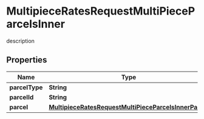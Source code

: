 

# MultipieceRatesRequestMultiPieceParcelsInner

description

## Properties

| Name | Type | Description | Notes |
|------------ | ------------- | ------------- | -------------|
|**parcelType** | **String** | description |  [optional] |
|**parcelId** | **String** | description |  [optional] |
|**parcel** | [**MultipieceRatesRequestMultiPieceParcelsInnerParcel**](MultipieceRatesRequestMultiPieceParcelsInnerParcel.md) |  |  [optional] |




